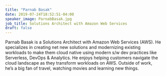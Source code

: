 ```yaml
---
title: "Parnab Basak"
date: 2019-07-24T18:52:51-04:00
speaker_image: ParnabBasak.jpg
job_title: Solutions Architect with Amazon Web Services
draft: false
---
```


Parnab Basak is a Solutions Architect with Amazon Web Services (AWS). He specializes in creating net new solutions and modernizing existing workloads to make them cloud native using modern s/w dev practices like Serverless, DevOps & Analytics. He enjoys helping customers navigate the cloud landscape as they transform workloads on AWS. Outside of work, he’s a big fan of travel, watching movies and learning new things.
